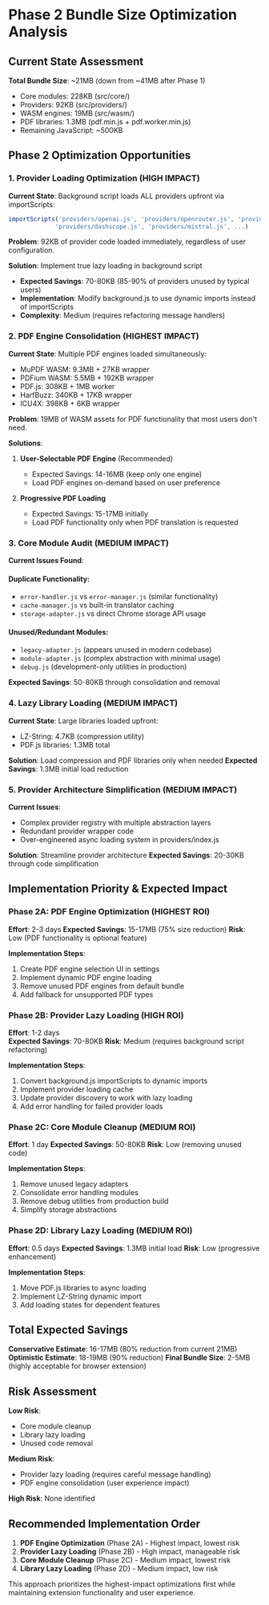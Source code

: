 # Phase 2 Bundle Size Optimization Analysis

## Current State Assessment

**Total Bundle Size**: ~21MB (down from ~41MB after Phase 1)
- Core modules: 228KB (src/core/)
- Providers: 92KB (src/providers/)
- WASM engines: 19MB (src/wasm/)
- PDF libraries: 1.3MB (pdf.min.js + pdf.worker.min.js)
- Remaining JavaScript: ~500KB

## Phase 2 Optimization Opportunities

### 1. Provider Loading Optimization (HIGH IMPACT)
**Current State**: Background script loads ALL providers upfront via importScripts:
```javascript
importScripts('providers/openai.js', 'providers/openrouter.js', 'providers/deepl.js', 
             'providers/dashscope.js', 'providers/mistral.js', ...)
```

**Problem**: 92KB of provider code loaded immediately, regardless of user configuration.

**Solution**: Implement true lazy loading in background script
- **Expected Savings**: 70-80KB (85-90% of providers unused by typical users)
- **Implementation**: Modify background.js to use dynamic imports instead of importScripts
- **Complexity**: Medium (requires refactoring message handlers)

### 2. PDF Engine Consolidation (HIGHEST IMPACT)
**Current State**: Multiple PDF engines loaded simultaneously:
- MuPDF WASM: 9.3MB + 27KB wrapper
- PDFium WASM: 5.5MB + 192KB wrapper  
- PDF.js: 308KB + 1MB worker
- HarfBuzz: 340KB + 17KB wrapper
- ICU4X: 398KB + 6KB wrapper

**Problem**: 19MB of WASM assets for PDF functionality that most users don't need.

**Solutions**:
1. **User-Selectable PDF Engine** (Recommended)
   - Expected Savings: 14-16MB (keep only one engine)
   - Load PDF engines on-demand based on user preference
   
2. **Progressive PDF Loading**
   - Expected Savings: 15-17MB initially
   - Load PDF functionality only when PDF translation is requested

### 3. Core Module Audit (MEDIUM IMPACT)
**Current Issues Found**:

#### Duplicate Functionality:
- `error-handler.js` vs `error-manager.js` (similar functionality)
- `cache-manager.js` vs built-in translator caching
- `storage-adapter.js` vs direct Chrome storage API usage

#### Unused/Redundant Modules:
- `legacy-adapter.js` (appears unused in modern codebase)
- `module-adapter.js` (complex abstraction with minimal usage)
- `debug.js` (development-only utilities in production)

**Expected Savings**: 50-80KB through consolidation and removal

### 4. Lazy Library Loading (MEDIUM IMPACT)
**Current State**: Large libraries loaded upfront:
- LZ-String: 4.7KB (compression utility)
- PDF.js libraries: 1.3MB total

**Solution**: Load compression and PDF libraries only when needed
**Expected Savings**: 1.3MB initial load reduction

### 5. Provider Architecture Simplification (MEDIUM IMPACT)
**Current Issues**:
- Complex provider registry with multiple abstraction layers
- Redundant provider wrapper code
- Over-engineered async loading system in providers/index.js

**Solution**: Streamline provider architecture
**Expected Savings**: 20-30KB through code simplification

## Implementation Priority & Expected Impact

### Phase 2A: PDF Engine Optimization (HIGHEST ROI)
**Effort**: 2-3 days
**Expected Savings**: 15-17MB (75% size reduction)
**Risk**: Low (PDF functionality is optional feature)

**Implementation Steps**:
1. Create PDF engine selection UI in settings
2. Implement dynamic PDF engine loading
3. Remove unused PDF engines from default bundle
4. Add fallback for unsupported PDF types

### Phase 2B: Provider Lazy Loading (HIGH ROI)
**Effort**: 1-2 days  
**Expected Savings**: 70-80KB
**Risk**: Medium (requires background script refactoring)

**Implementation Steps**:
1. Convert background.js importScripts to dynamic imports
2. Implement provider loading cache
3. Update provider discovery to work with lazy loading
4. Add error handling for failed provider loads

### Phase 2C: Core Module Cleanup (MEDIUM ROI)
**Effort**: 1 day
**Expected Savings**: 50-80KB
**Risk**: Low (removing unused code)

**Implementation Steps**:
1. Remove unused legacy adapters
2. Consolidate error handling modules
3. Remove debug utilities from production build
4. Simplify storage abstractions

### Phase 2D: Library Lazy Loading (MEDIUM ROI)  
**Effort**: 0.5 days
**Expected Savings**: 1.3MB initial load
**Risk**: Low (progressive enhancement)

**Implementation Steps**:
1. Move PDF.js libraries to async loading
2. Implement LZ-String dynamic import
3. Add loading states for dependent features

## Total Expected Savings

**Conservative Estimate**: 16-17MB (80% reduction from current 21MB)
**Optimistic Estimate**: 18-19MB (90% reduction)
**Final Bundle Size**: 2-5MB (highly acceptable for browser extension)

## Risk Assessment

**Low Risk**:
- Core module cleanup
- Library lazy loading
- Unused code removal

**Medium Risk**:
- Provider lazy loading (requires careful message handling)
- PDF engine consolidation (user experience impact)

**High Risk**: None identified

## Recommended Implementation Order

1. **PDF Engine Optimization** (Phase 2A) - Highest impact, lowest risk
2. **Provider Lazy Loading** (Phase 2B) - High impact, manageable risk  
3. **Core Module Cleanup** (Phase 2C) - Medium impact, lowest risk
4. **Library Lazy Loading** (Phase 2D) - Medium impact, low risk

This approach prioritizes the highest-impact optimizations first while maintaining extension functionality and user experience.